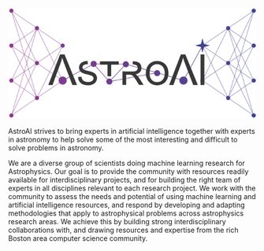 ![AstroAI logo](../img/astroai.png)

AstroAI strives to bring experts in artificial intelligence together with experts in astronomy to help solve some of the most interesting and difficult to solve problems in astronomy.

We are a diverse group of scientists doing machine learning research for Astrophysics. Our goal is to provide the community with resources readily available for interdisciplinary projects, and for building the right team of experts in all disciplines relevant to each research project. We work with the community to assess the needs and potential of using machine learning and artificial intelligence resources, and respond by developing and adapting methodologies that apply to astrophysical problems across astrophysics research areas. We achieve this by building strong interdisciplinary collaborations with, and drawing resources and expertise from the rich Boston area computer science community.
